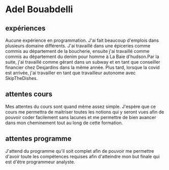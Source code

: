 # Adel Bouabdelli
## expériences 
Aucune expérience en programmation. J'ai fait beaucoup d'emplois dans plusieurs domaine différents. J'ai travaillé dans une épiceries comme commis au département de la boucherie, ensuite j'ai travaillé comme  commis au département du denim pour homme à La Baie d'hudson.Par la suite, j'ai travaillé comme gérant dans un subway et en tant que conseiller financier chez Desjardins dans la même année. Plus tard, lorsque la covid est arrivée, j'ai travailler en tant que travailleur autonome avec SkipTheDishes.
## attentes cours
Mes attentes du cours sont quand même assez simple. J'espère que ce cours me permettra de maitriser toutes les notions qui y seront vues afin de pouvoir coder facilement sans lacunes et me permettre de bien avancer dans mon cheminement tout au long de cette formation.
## attentes programme
J'attend du programme qu'il soit complet afin de pouvoir me permettre d'avoir toute les compétences requises afin d'atteindre mon but finale qui est d'être programmeur analyste.